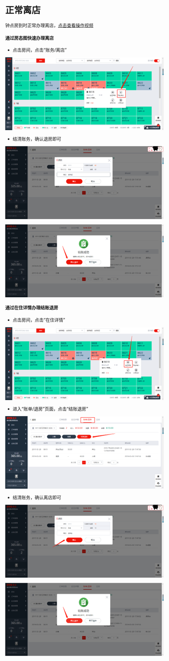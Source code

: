 # 正常离店

钟点房到时正常办理离店，[点击查看操作视频](http://crs-pms-vidio.oss-cn-beijing.aliyuncs.com/%E9%92%9F%E7%82%B9%E6%88%BF%E9%80%80%E6%88%BF.mp4)

#### 通过房态图快速办理离店

* 点击房间，点击“账务/离店”

![](../../../.gitbook/assets/image%20%28232%29.png)

* 结清账务，确认退房即可

![](../../../.gitbook/assets/image%20%28685%29.png)

![](../../../.gitbook/assets/image%20%28544%29.png)

#### 通过在住详情办理结账退房

* 点击房间，点击“在住详情”

![](../../../.gitbook/assets/image%20%28532%29.png)

* 进入“账单/退房”页面，点击“结账退房”

![](../../../.gitbook/assets/image%20%28609%29.png)

* 结清账务，确认离店即可

![](../../../.gitbook/assets/image%20%2821%29.png)

![](../../../.gitbook/assets/image%20%28538%29.png)





